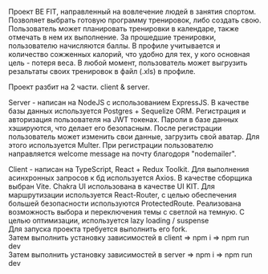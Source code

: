 Проект BE FIT, направленный на вовлечение людей в занятия спортом.
Позволяет выбрать готовую программу тренировок, либо создать свою.
Пользователь может планировать тренировки в календаре, также отмечать в нем их выполнение.
За прошедшие тренировки, пользователю начисляются баллы. В профиле учитывается и количество сожженных калорий, что удобно для тех, у кого основная цель - потеря веса.
В любой момент, пользователь может выгрузить резальтаты своих тренировок в файл (.xls) в профиле.

Проект разбит на 2 части.
client & server.

Server - написан на NodeJS с использованием ExpressJS. В качестве базы данных используется Postgres + Sequelize ORM. 
Регистрация и авторизация пользователя на JWT токенах. Пароли в базе данных хэшируются, что делает его безопасным.
После регистрации пользователь может изменить свои данные, загрузить свой аватар. Для этого используется Multer.
При регистрации пользователю направляется welcome message на почту благодоря "nodemailer".
<br/>

Client - написан на TypeScript, React + Redux Toolkit. Для выполнения асинхронных запросов к бд используется Axios.
В качестве сборщика выбран Vite. Chakra UI использована в качестве UI KIT. 
Для маршрутизации используется React-Router, с целью обеспечения большей безопасности используются ProtectedRoute.
Реализована возможность выбора и переключения темы с светлой на темную.
С целью оптимизации, используется lazy loading / suspense
<br/>
Для запуска проекта требуется выполнить его fork.
<br/>
Затем выполнить установку зависимостей в client => npm i => npm run dev 
<br/>
Затем выполнить установку зависимостей в server => npm i => npm run dev 

